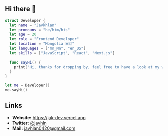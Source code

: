 ## Hi there 👋



```swift
struct Developer {
  let name = "Javkhlan"
  let pronouns = "he/him/his"
  let age = 20
  let role = "Frontend Developer"
  let location = "Mongolia 🇲🇳"
  let languages = ["mn_Mn", "en_US"]
  let skills = ["JavaScript", "React", "Next.js"]
  
  func sayHi() {
    print("Hi, thanks for dropping by, feel free to have a look at my work!")
  }
}

let me = Developer()
me.sayHi()
```

## Links

- **Website:** https://jak-dev.vercel.app
- **Twitter:** [@javhln](https://twitter.com/javhln)
- **Mail:** <a target="_blank" rel="me noreferrer" href="mailto:javhlan0420@gmail.com">javhlan0420@gmail.com</a>


